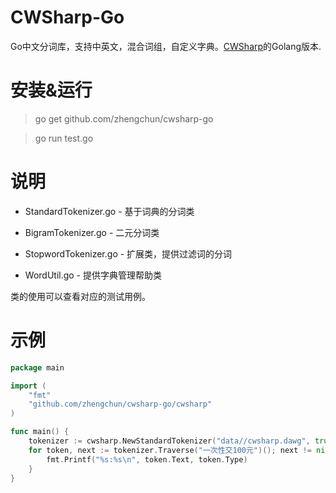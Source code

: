 ﻿CWSharp-Go
====
Go中文分词库，支持中英文，混合词组，自定义字典。[CWSharp](https://github.com/yamool/CWSharp)的Golang版本.

安装&运行
====
> go get github.com/zhengchun/cwsharp-go

> go run test.go

说明
====

- StandardTokenizer.go - 基于词典的分词类

- BigramTokenizer.go - 二元分词类

- StopwordTokenizer.go - 扩展类，提供过滤词的分词

- WordUtil.go - 提供字典管理帮助类

类的使用可以查看对应的测试用例。

示例
====
```go
package main

import (
	"fmt"
	"github.com/zhengchun/cwsharp-go/cwsharp"
)

func main() {
	tokenizer := cwsharp.NewStandardTokenizer("data//cwsharp.dawg", true)
	for token, next := tokenizer.Traverse("一次性交100元")(); next != nil; token, next = next() {
		fmt.Printf("%s:%s\n", token.Text, token.Type)
	}
}
```